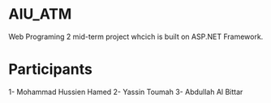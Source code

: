 # AIU_ATM
Web Programing 2 mid-term project whcich is built on ASP.NET Framework.

# Participants
1- Mohammad Hussien Hamed
2- Yassin Toumah
3- Abdullah Al Bittar
